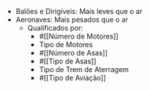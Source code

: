 - Balões e Dirigíveis: Mais leves que o ar
- Aeronaves: Mais pesados que o ar
	- Qualificados por:
		- #[[Número de Motores]]
		- Tipo de Motores
		- #[[Número de Asas]]
		- #[[Tipo de Asas]]
		- Tipo de Trem de Aterragem
		- #[[Tipo de Aviação]]